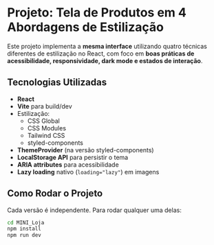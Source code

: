 # Projeto: Tela de Produtos em 4 Abordagens de Estilização

Este projeto implementa a **mesma interface** utilizando quatro técnicas diferentes de estilização no React, com foco em **boas práticas de acessibilidade, responsividade, dark mode e estados de interação**.

## Tecnologias Utilizadas
- **React**
- **Vite** para build/dev
- Estilização:
  - CSS Global
  - CSS Modules
  - Tailwind CSS
  - styled-components
- **ThemeProvider** (na versão styled-components)
- **LocalStorage API** para persistir o tema
- **ARIA attributes** para acessibilidade
- **Lazy loading** nativo (`loading="lazy"`) em imagens

## Como Rodar o Projeto

Cada versão é independente. Para rodar qualquer uma delas:

```bash
cd MINI_Loja
npm install
npm run dev